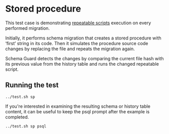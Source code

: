 # Stored procedure

This test case is demonstrating [repeatable scripts](https://www.dbinvent.com/rdbm/guide/script-versions-and-types) execution on every performed migration.

Initially, it performs schema migration that creates a stored procedure with ‘first’ string in its code. Then it simulates the procedure source code changes by replacing the file and repeats the migration again.

Schema Guard detects the changes by comparing the current file hash with its previous value from the history table and runs the changed repeatable script.

## Running the test

```shell
../test.sh sp
```

If you're interested in examining the resulting schema or history table content, it can be useful to keep the psql prompt after the example is completed.

```shell
../test.sh sp psql
```
